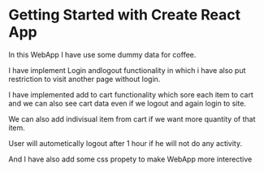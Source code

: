 # Getting Started with Create React App

In this WebApp I have use some dummy data for coffee.

I have implement Login andlogout functionality in which i have also put restriction to visit another page without login.

I have implemented add to cart functionality which sore each item to cart and we can also see cart data even if we logout and again login to site.

We can also add indivisual item from cart if we want more quantity of that item.

User will autometically logout after 1 hour if he will not do any activity.

And I have also add some css propety to make WebApp more interective

